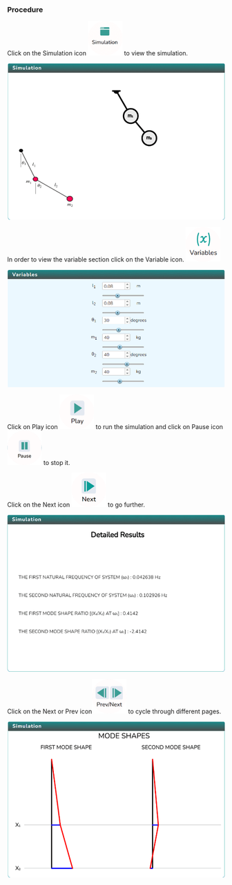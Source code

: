 ### Procedure

<div style="text-align:left">
  Click on the Simulation icon <img src="images/simulation.png" alt="Alt text" style="height:80px; width:80px;">  to view the simulation. 

   ![Alt text](images/Simscreen1.png)
   
   In order to view the variable section click on the Variable icon. <img src="images/var1.png" alt="Alt text" style="height:80px; width:80px;">

   ![Alt text](images/var2.png)

   Click on Play icon <img src="images/play1.png" alt="Alt text" style="height:80px; width:80px;"> to run the simulation and click on Pause icon <img src="images/pause.png" alt="Alt text" style="height:80px; width:80px;"> to stop it.

   Click on the Next icon  <img src="images/next2.png" alt="Alt text" style="height:80px; width:80px;"> to go further.  

   ![Alt text](images/screen1.png)

   Click on the Next or Prev icon<img src="images/prenex.png" alt="Alt text" style="height:80px; width:80px;"> to cycle through different pages. 

   ![Alt text](images/screen2.png)

</div>
